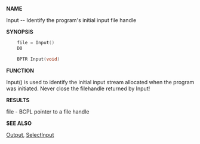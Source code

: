 
**NAME**

Input -- Identify the program's initial input file handle

**SYNOPSIS**

```c
    file = Input()
    D0

    BPTR Input(void)

```
**FUNCTION**

Input() is used to identify the initial input stream allocated when
the program was initiated.  Never close the filehandle returned by
Input!

**RESULTS**

file - BCPL pointer to a file handle

**SEE ALSO**

[Output](Output.md), [SelectInput](SelectInput.md)
